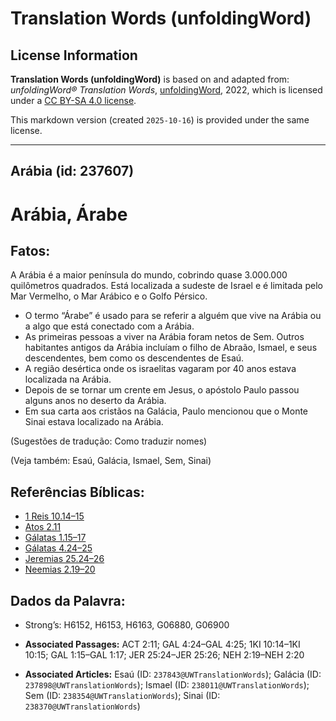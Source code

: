# Translation Words (unfoldingWord)

## License Information

**Translation Words (unfoldingWord)** is based on and adapted from: _unfoldingWord® Translation Words_, [unfoldingWord](https://unfoldingword.org/utw), 2022, which is licensed under a [CC BY-SA 4.0 license](https://creativecommons.org/licenses/by-sa/4.0/legalcode.en).

This markdown version (created `2025-10-16`) is provided under the same license.



--------------------------------

## Arábia (id: 237607)

Arábia, Árabe
=============

Fatos:
------

A Arábia é a maior península do mundo, cobrindo quase 3\.000\.000 quilômetros quadrados. Está localizada a sudeste de Israel e é limitada pelo Mar Vermelho, o Mar Arábico e o Golfo Pérsico.

* O termo “Árabe” é usado para se referir a alguém que vive na Arábia ou a algo que está conectado com a Arábia.
* As primeiras pessoas a viver na Arábia foram netos de Sem. Outros habitantes antigos da Arábia incluíam o filho de Abraão, Ismael, e seus descendentes, bem como os descendentes de Esaú.
* A região desértica onde os israelitas vagaram por 40 anos estava localizada na Arábia.
* Depois de se tornar um crente em Jesus, o apóstolo Paulo passou alguns anos no deserto da Arábia.
* Em sua carta aos cristãos na Galácia, Paulo mencionou que o Monte Sinai estava localizado na Arábia.

(Sugestões de tradução: Como traduzir nomes)

(Veja também: Esaú, Galácia, Ismael, Sem, Sinai)

Referências Bíblicas:
---------------------

* [1 Reis 10\.14–15](https://ref.ly/1Kgs10:14-1Kgs10:15)
* [Atos 2\.11](https://ref.ly/Acts2:11)
* [Gálatas 1\.15–17](https://ref.ly/Gal1:15-Gal1:17)
* [Gálatas 4\.24–25](https://ref.ly/Gal4:24-Gal4:25)
* [Jeremias 25\.24–26](https://ref.ly/Jer25:24-Jer25:26)
* [Neemias 2\.19–20](https://ref.ly/Neh2:19-Neh2:20)

Dados da Palavra:
-----------------

* Strong’s: H6152, H6153, H6163, G06880, G06900

* **Associated Passages:** ACT 2:11; GAL 4:24–GAL 4:25; 1KI 10:14–1KI 10:15; GAL 1:15–GAL 1:17; JER 25:24–JER 25:26; NEH 2:19–NEH 2:20
* **Associated Articles:** Esaú (ID: `237843@UWTranslationWords`); Galácia (ID: `237898@UWTranslationWords`); Ismael (ID: `238011@UWTranslationWords`); Sem (ID: `238354@UWTranslationWords`); Sinai (ID: `238370@UWTranslationWords`)

